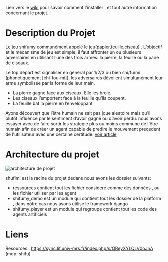 Lien vers le [wiki](https://gitlab.lis-lab.fr/qarma/shifumi2018/wikis/accueil) pour savoir comment l'installer  , et tout autre information concernant le projet.

# Description du Projet
Le jeu shifumy communément appelé le jeu(papier,feuille,ciseau) .
L’objectif et le mécanisme de jeu est simple, il faut affronter un ou plusieurs adversaires en utilisant l’une des trois armes: la pierre, la feuille ou la paire de ciseaux.

Le top départ est signaliser en général par 1/2/3 ou bien shi/fu/mi (phonétiquement [chi-fou-mi]), les adversaires dévoilent simultanément leur arme symbolisée par la forme de leur main.

- La pierre gagne face aux ciseaux. Elle les broie.
- Les ciseaux l’emportent face à la feuille qu’ils coupent.
- La feuille bat la pierre en l’enveloppant

Ayons découvert que l’être humain ne sait pas joue aleatoire mais qu’il plutôt influence par le sentiment d’avoir gagné ou d’avoir perdu.
nous avons essayer avec de faire sortir les strategie plus ou moins commune de l'être humain afin de créer un agent capable de predire le mouvement precedent de l'utilisateur avec une certaine certitude.
[voir article](https://www.pierrefeuilleciseaux.fr/pierre-feuille-ciseaux-les-regles-classiques/)


# Architecture du projet

![architecture de projet](https://image.ibb.co/doPJ3o/diagrame_package_Projet.png)

shufimi est la racine du projet dedans nous avons les dossier suivants:

- ressources  contient tout les fichier considere comme des données , ou les fichier utiliser par les agent 
- shifumy_demo  est un module qui contient tout les dossier de la platform , dans nôtre cas nous avons utilisé le framework django 
- shifumy_player est un module qui regroupe contient tout les code des agents artificiels

# Liens
Resources : https://sync.lif.univ-mrs.fr/index.php/s/QReyXYLQLV0oJnA (mdp: 
shifu)
